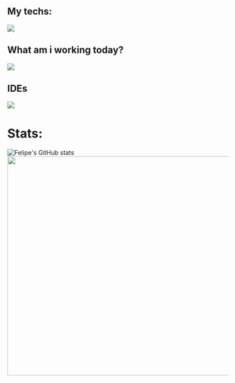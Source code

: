 ## My techs: 
<div>
    <img src="https://skillicons.dev/icons?i=html,css,bootstrap,javascript,typescript,jest,python,django,react,postman" /><br>
</div>
          

## What am i working today?
<div style="display: flex; align-items:center">
<img src="https://skillicons.dev/icons?i=python,django,typescript,react" />
</div>

   
## IDEs

<div>
    <img src="https://skillicons.dev/icons?i=vscode,pycharm,webstorm" />
</div>
          
<h1>Stats:</h1>

![Felipe's GitHub stats](https://github-readme-stats.vercel.app/api?username=fandredev&show_icons=true&theme=radical)
<a href="https://wakatime.com"><img src="https://wakatime.com/share/@orydev/144849ba-b76e-4dc1-b2a7-08fc70587898.png" width="650" height="500" /></a>
